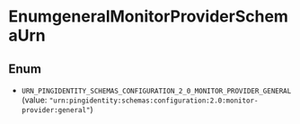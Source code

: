 

# EnumgeneralMonitorProviderSchemaUrn

## Enum


* `URN_PINGIDENTITY_SCHEMAS_CONFIGURATION_2_0_MONITOR_PROVIDER_GENERAL` (value: `"urn:pingidentity:schemas:configuration:2.0:monitor-provider:general"`)



